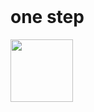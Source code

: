 <header>
<link rel="stylesheet" href="https://cdn.jsdelivr.net/gh/devicons/devicon@v2.14.0/devicon.min.css">
</header>
<body>
 <div>
 
 <i class="devicon-bash-plain"></i>
 <h1>one step </h1>
  <img src="https://cdn.jsdelivr.net/gh/devicons/devicon/icons/bash/bash-original.svg" width="100" height="100" />
</div>
</body>
 <!---
mainmoon/mainmoon is a ✨ special ✨ repository because its `README.md` (this file) appears on your GitHub profile.
You can click the Preview link to take a look at your changes.
--->
